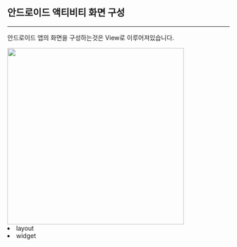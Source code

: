 ## 안드로이드 액티비티 화면 구성

---

안드로이드 앱의 화면을 구성하는것은 View로 이루어져있습니다.

<div>
<img width="400" src="https://user-images.githubusercontent.com/36143374/87228788-73223880-c3de-11ea-879c-7ddafc797cb7.png>
</div>

그리고 View는 크게 2가지로 분류할수 있습니다.

1. layout
2. widget
